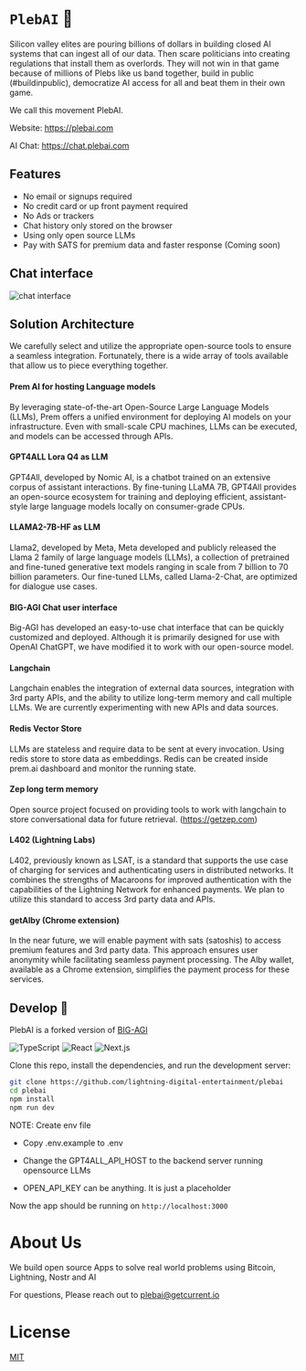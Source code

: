 # `PlebAI` 💬

Silicon valley elites are pouring billions of dollars in building closed AI systems that can ingest all of our data. Then scare politicians into creating regulations that install them as overlords. They will not win in that game because of millions of Plebs like us band together, build in public (#buildinpublic), democratize AI access for all and beat them in their own game.

We call this movement PlebAI.

Website: https://plebai.com

AI Chat: https://chat.plebai.com

## Features


- No email or signups required
- No credit card or up front payment required
- No Ads or trackers
- Chat history only stored on the browser
- Using only open source LLMs
- Pay with SATS for premium data and faster response (Coming soon)

## Chat interface

![chat interface](https://i.current.fyi/current/app/plebai_cover.png)

## Solution Architecture

We carefully select and utilize the appropriate open-source tools to ensure a seamless integration. Fortunately, there is a wide array of tools available that allow us to piece everything together.

#### Prem AI for hosting Language models

By leveraging state-of-the-art Open-Source Large Language Models (LLMs), Prem offers a unified environment for deploying AI models on your infrastructure. Even with small-scale CPU machines, LLMs can be executed, and models can be accessed through APIs.

#### GPT4ALL Lora Q4 as LLM

GPT4All, developed by Nomic AI, is a chatbot trained on an extensive corpus of assistant interactions. By fine-tuning LLaMA 7B, GPT4All provides an open-source ecosystem for training and deploying efficient, assistant-style large language models locally on consumer-grade CPUs.

#### LLAMA2-7B-HF as LLM

Llama2, developed by Meta, Meta developed and publicly released the Llama 2 family of large language models (LLMs), a collection of pretrained and fine-tuned generative text models ranging in scale from 7 billion to 70 billion parameters. Our fine-tuned LLMs, called Llama-2-Chat, are optimized for dialogue use cases.

#### BIG-AGI Chat user interface

Big-AGI has developed an easy-to-use chat interface that can be quickly customized and deployed. Although it is primarily designed for use with OpenAI ChatGPT, we have modified it to work with our open-source model.

#### Langchain

Langchain enables the integration of external data sources, integration with 3rd party APIs, and the ability to utilize long-term memory and call multiple LLMs. We are currently experimenting with new APIs and data sources.

#### Redis Vector Store

LLMs are stateless and require data to be sent at every invocation. Using redis store to store data as embeddings. Redis can be created inside prem.ai dashboard and monitor the running state. 

#### Zep long term memory

Open source project focused on providing tools to work with langchain to store conversational data for future retrieval. (https://getzep.com)

#### L402 (Lightning Labs)

L402, previously known as LSAT, is a standard that supports the use case of charging for services and authenticating users in distributed networks. It combines the strengths of Macaroons for improved authentication with the capabilities of the Lightning Network for enhanced payments. We plan to utilize this standard to access 3rd party data and APIs.

#### getAlby (Chrome extension)

In the near future, we will enable payment with sats (satoshis) to access premium features and 3rd party data. This approach ensures user anonymity while facilitating seamless payment processing. The Alby wallet, available as a Chrome extension, simplifies the payment process for these services.


## Develop 🧩

PlebAI is a forked version of [BIG-AGI](https://github.com/enricoros/big-agi) 

![TypeScript](https://img.shields.io/badge/TypeScript-007ACC?style=&logo=typescript&logoColor=white)
![React](https://img.shields.io/badge/React-61DAFB?style=&logo=react&logoColor=black)
![Next.js](https://img.shields.io/badge/Next.js-000000?style=&logo=vercel&logoColor=white)

Clone this repo, install the dependencies, and run the development server:


```bash
git clone https://github.com/lightning-digital-entertainment/plebai
cd plebai
npm install
npm run dev
```

NOTE: Create env file

- Copy .env.example to .env

- Change the GPT4ALL_API_HOST to the backend server running opensource LLMs

- OPEN_API_KEY can be anything. It is just a placeholder


Now the app should be running on `http://localhost:3000`


# About Us

We build open source Apps to solve real world problems using Bitcoin, Lightning, Nostr and AI

For questions, Please reach out to plebai@getcurrent.io

# License

[MIT](https://choosealicense.com/licenses/mit/)